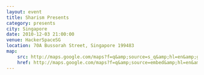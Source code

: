 ```yaml
---
layout: event
title: Sharism Presents
category: presents
city: Singapore
date: 2010-12-03 21:00:00
venue: HackerSpaceSG
location: 70A Bussorah Street, Singapore 199483
map:
    src: http://maps.google.com/maps?f=q&amp;source=s_q&amp;hl=en&amp;geocode=&amp;q=70A+Bussorah+Street,+Singapore+199483&amp;aq=&amp;sll=45.521877,-73.590292&amp;sspn=0.013546,0.012424&amp;vpsrc=0&amp;ie=UTF8&amp;hq=&amp;hnear=70A+Bussorah+St,+Singapore+199483&amp;t=m&amp;z=14&amp;ll=1.300895,103.859894&amp;output=embed
    href: http://maps.google.com/maps?f=q&amp;source=embed&amp;hl=en&amp;geocode=&amp;q=70A+Bussorah+Street,+Singapore+199483&amp;aq=&amp;sll=45.521877,-73.590292&amp;sspn=0.013546,0.012424&amp;vpsrc=0&amp;ie=UTF8&amp;hq=&amp;hnear=70A+Bussorah+St,+Singapore+199483&amp;t=m&amp;z=14&amp;ll=1.300895,103.859894
---
```

